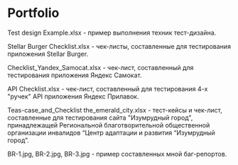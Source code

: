 # Portfolio

Test design Example.xlsx - пример выполнения техник тест-дизайна.

Stellar Burger Checklist.xlsx - чек-листы, составленные для тестирования приложения Stellar Burger.

Checklist_Yandex_Samocat.xlsx - чек-лист, составленный для тестирования приложения Яндекс Самокат.

API Checklist.xlsx - чек-лист, составленный для тестирования 4-х "ручек" API приложения Яндекс Прилавок.

Teas-case_and_Checklist the_emerald_city.xlsx - тест-кейсы и чек-лист, составленные для тестирования сайта "Изумрудный город", принадлежащей Региональной благотворительной общественной организации инвалидов “Центр адаптации и развития “Изумрудный город”.

BR-1.jpg, BR-2.jpg, BR-3.jpg - пример составленных мной баг-репортов.
